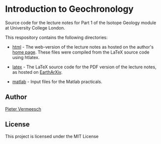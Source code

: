 # Introduction to Geochronology

Source code for the lecture notes for Part 1 of the Isotope Geology
module at University College London.

This respository contains the following directories:


* [html](http://www.github.com/pvermees/geotopes/tree/master/html) -
  The web-version of the lecture notes as hosted on the author's
  [home page](http://ucl.ac.uk/~ucfbpve/teaching/geotopes). These files
  were compiled from the LaTeX source code using htlatex.

* [latex](https://www.github.com/pvermees/geotopes/tree/master/latex) -
  The LaTeX source code for the PDF version of the lecture notes, as
  hosted on [EarthArXiv](http://dx.doi.org/10.17605/OSF.IO/SJ4FT).

* [matlab](https://www.github.com/pvermees/geotopes/tree/master/matlab) -
  Input files for the Matlab practicals.

## Author

[Pieter Vermeesch](http://pieter.london-geochron.com)

## License

This project is licensed under the MIT License